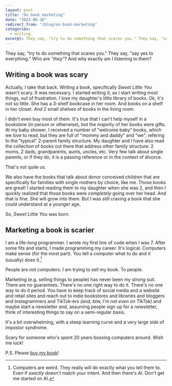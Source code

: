 ```yaml
---
layout: post
title: "On book marketing"
date: "2022-06-16"
redirect_from: "/blog/on-book-marketing"
categories:
  - writing
excerpt: They say, "try to do something that scares you." They say, "say yes to everything." Who are "they"? 
---
```


They say, "try to do something that scares you." They say, "say yes to everything." Who are _"they"_? And why exactly am I listening to them?

## Writing a book was scary

Actually, I take that back. Writing a book, specifically _Sweet Little You_ wasn't scary. It was necessary. I started writing it, as I start writing most things, out of frustration. I love my daughter's little library of books. Ok, it's not so little. She has a 3-shelf bookcase in her room. And books on a shelf in her closet. _And_ 2 small shelves of books in the living room. 

I didn't even buy most of them. It's true that I can't help myself in a bookstore (in person or otherwise), but the majority of her books were gifts. At my baby shower, I received a number of "welcome baby" books, which we _love_ to read, but they are full of "mommy and daddy" and "we", refering to the "typical" 2-parent family structure. My daughter and I have also read the collection of books out there that address other family structure: 2 moms, 2 dads, grandparents, aunts, uncles, etc. Very few talk about single parents, or if they do, it is a passing reference or in the context of divorce.

That's not quite us.

We also have the books that talk about donor conceived children that are specifically for families with single mothers by choice, like me. Those books are great! I started reading them to my daughter when she was 2, and then I quickly realized that those books were _completely_ going over her head. And that is fine. She will grow into them. But I was still craving a book that she could understand at a younger age.

So, _Sweet Little You_ was born.

## Marketing a book is scarier

I am a life-long programmer. I wrote my first line of code when I was 7. After some fits and starts, I made programming my career. It's logical. Computers make sense (for the most part). You tell a computer what to do and it (usually) does it.[^1]

People are not computers. I am trying to sell my book. To people. 

Marketing (e.g. selling things to people) has never been my strong suit. There are no guarantees. There's no one right way to do it. There's no one way to do it period. You have to keep track of social media and a website and retail sites and reach out to indie bookstores and libraries and bloggers and Instagrammers and TikTok-ers _(and, btw, I'm not even on TikTok)_ and maybe start a newsletter and, assuming people sign up for a newsletter, think of interesting things to say on a semi-regular basis.

It's a bit overwhelming, with a steep learning curve and a very large side of impostor syndrome.

Scary for someone who's spent 20 years bossing computers around. Wish me luck!

P.S. Please [buy my book](/book/)!



[^1]: Computers are weird. They really will do exactly what you tell them to. Even if _exactly_ doesn't match your intent. And then there's AI. Don't get me started on AI.
